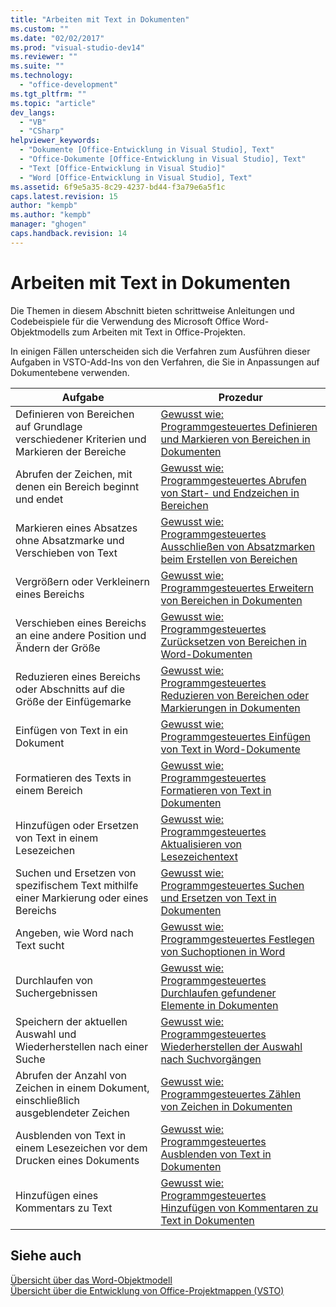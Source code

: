 ```yaml
---
title: "Arbeiten mit Text in Dokumenten"
ms.custom: ""
ms.date: "02/02/2017"
ms.prod: "visual-studio-dev14"
ms.reviewer: ""
ms.suite: ""
ms.technology: 
  - "office-development"
ms.tgt_pltfrm: ""
ms.topic: "article"
dev_langs: 
  - "VB"
  - "CSharp"
helpviewer_keywords: 
  - "Dokumente [Office-Entwicklung in Visual Studio], Text"
  - "Office-Dokumente [Office-Entwicklung in Visual Studio], Text"
  - "Text [Office-Entwicklung in Visual Studio]"
  - "Word [Office-Entwicklung in Visual Studio], Text"
ms.assetid: 6f9e5a35-8c29-4237-bd44-f3a79e6a5f1c
caps.latest.revision: 15
author: "kempb"
ms.author: "kempb"
manager: "ghogen"
caps.handback.revision: 14
---
```

# Arbeiten mit Text in Dokumenten
  Die Themen in diesem Abschnitt bieten schrittweise Anleitungen und Codebeispiele für die Verwendung des Microsoft Office Word\-Objektmodells zum Arbeiten mit Text in Office\-Projekten.  
  
 In einigen Fällen unterscheiden sich die Verfahren zum Ausführen dieser Aufgaben in VSTO\-Add\-Ins von den Verfahren, die Sie in Anpassungen auf Dokumentebene verwenden.  
  
|Aufgabe|Prozedur|  
|-------------|--------------|  
|Definieren von Bereichen auf Grundlage verschiedener Kriterien und Markieren der Bereiche|[Gewusst wie: Programmgesteuertes Definieren und Markieren von Bereichen in Dokumenten](../vsto/how-to-programmatically-define-and-select-ranges-in-documents.md)|  
|Abrufen der Zeichen, mit denen ein Bereich beginnt und endet|[Gewusst wie: Programmgesteuertes Abrufen von Start- und Endzeichen in Bereichen](../vsto/how-to-programmatically-retrieve-start-and-end-characters-in-ranges.md)|  
|Markieren eines Absatzes ohne Absatzmarke und Verschieben von Text|[Gewusst wie: Programmgesteuertes Ausschließen von Absatzmarken beim Erstellen von Bereichen](../vsto/how-to-programmatically-exclude-paragraph-marks-when-creating-ranges.md)|  
|Vergrößern oder Verkleinern eines Bereichs|[Gewusst wie: Programmgesteuertes Erweitern von Bereichen in Dokumenten](../vsto/how-to-programmatically-extend-ranges-in-documents.md)|  
|Verschieben eines Bereichs an eine andere Position und Ändern der Größe|[Gewusst wie: Programmgesteuertes Zurücksetzen von Bereichen in Word-Dokumenten](../vsto/how-to-programmatically-reset-ranges-in-word-documents.md)|  
|Reduzieren eines Bereichs oder Abschnitts auf die Größe der Einfügemarke|[Gewusst wie: Programmgesteuertes Reduzieren von Bereichen oder Markierungen in Dokumenten](../vsto/how-to-programmatically-collapse-ranges-or-selections-in-documents.md)|  
|Einfügen von Text in ein Dokument|[Gewusst wie: Programmgesteuertes Einfügen von Text in Word-Dokumente](../vsto/how-to-programmatically-insert-text-into-word-documents.md)|  
|Formatieren des Texts in einem Bereich|[Gewusst wie: Programmgesteuertes Formatieren von Text in Dokumenten](../vsto/how-to-programmatically-format-text-in-documents.md)|  
|Hinzufügen oder Ersetzen von Text in einem Lesezeichen|[Gewusst wie: Programmgesteuertes Aktualisieren von Lesezeichentext](../vsto/how-to-programmatically-update-bookmark-text.md)|  
|Suchen und Ersetzen von spezifischem Text mithilfe einer Markierung oder eines Bereichs|[Gewusst wie: Programmgesteuertes Suchen und Ersetzen von Text in Dokumenten](../vsto/how-to-programmatically-search-for-and-replace-text-in-documents.md)|  
|Angeben, wie Word nach Text sucht|[Gewusst wie: Programmgesteuertes Festlegen von Suchoptionen in Word](../vsto/how-to-programmatically-set-search-options-in-word.md)|  
|Durchlaufen von Suchergebnissen|[Gewusst wie: Programmgesteuertes Durchlaufen gefundener Elemente in Dokumenten](../vsto/how-to-programmatically-loop-through-found-items-in-documents.md)|  
|Speichern der aktuellen Auswahl und Wiederherstellen nach einer Suche|[Gewusst wie: Programmgesteuertes Wiederherstellen der Auswahl nach Suchvorgängen](../vsto/how-to-programmatically-restore-selections-after-searches.md)|  
|Abrufen der Anzahl von Zeichen in einem Dokument, einschließlich ausgeblendeter Zeichen|[Gewusst wie: Programmgesteuertes Zählen von Zeichen in Dokumenten](../vsto/how-to-programmatically-count-characters-in-documents.md)|  
|Ausblenden von Text in einem Lesezeichen vor dem Drucken eines Dokuments|[Gewusst wie: Programmgesteuertes Ausblenden von Text in Dokumenten](../vsto/how-to-programmatically-hide-text-in-documents.md)|  
|Hinzufügen eines Kommentars zu Text|[Gewusst wie: Programmgesteuertes Hinzufügen von Kommentaren zu Text in Dokumenten](../vsto/how-to-programmatically-add-comments-to-text-in-documents.md)|  
  
## Siehe auch  
 [Übersicht über das Word-Objektmodell](../vsto/word-object-model-overview.md)   
 [Übersicht über die Entwicklung von Office-Projektmappen &#40;VSTO&#41;](../vsto/office-solutions-development-overview-vsto.md)  
  
  